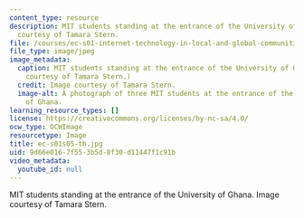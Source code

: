 ```yaml
---
content_type: resource
description: MIT students standing at the entrance of the University of Ghana. Image
  courtesy of Tamara Stern.
file: /courses/ec-s01-internet-technology-in-local-and-global-communities-spring-2005-summer-2005/9d66e0167f553b5d8f30d11447f1c91b_ec-s01s05-th.jpg
file_type: image/jpeg
image_metadata:
  caption: MIT students standing at the entrance of the University of Ghana. (Image
    courtesy of Tamara Stern.)
  credit: Image courtesy of Tamara Stern.
  image-alt: A photograph of three MIT students at the entrance of the University
    of Ghana.
learning_resource_types: []
license: https://creativecommons.org/licenses/by-nc-sa/4.0/
ocw_type: OCWImage
resourcetype: Image
title: ec-s01s05-th.jpg
uid: 9d66e016-7f55-3b5d-8f30-d11447f1c91b
video_metadata:
  youtube_id: null
---
```

MIT students standing at the entrance of the University of Ghana. Image courtesy of Tamara Stern.